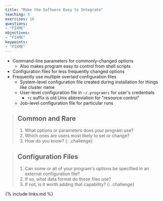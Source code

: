```yaml
---
title: "Make the Software Easy to Integrate"
teaching: 5
exercises: 10
questions:
- "FIXME"
objectives:
- "FIXME"
keypoints:
- "FIXME"
---
```


*   Command-line parameters for commonly-changed options
    *   Also makes program easy to control from shell scripts
*   Configuration files for less frequently changed options
*   Frequently use multiple overlaid configuration files
    *   System-level configuration file created during installation for things like cluster name
    *   User-level configuration file in `~/.programrc` for user's credentials
        *   `rc` suffix is old Unix abbreviation for "resource control"
    *   Job-level configuration file for particular runs

> ## Common and Rare
>
> 1.  What options or parameters does your program use?
> 2.  Which ones are users most likely to set or change?
> 3.  How do you know?
{: .challenge}

> ## Configuration Files
>
> 1.  Can some or all of your program's options be specified in an external configuration file?
> 2.  If so, what data format do those files use?
> 3.  If not, is it worth adding that capability?
{: .challenge}

{% include links.md %}
